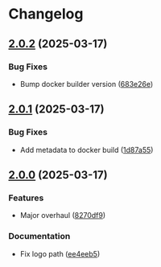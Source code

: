 # Changelog

## [2.0.2](https://github.com/dy0gu/firewatcher/compare/v2.0.1...v2.0.2) (2025-03-17)


### Bug Fixes

* Bump docker builder version ([683e26e](https://github.com/dy0gu/firewatcher/commit/683e26ed940988b4f6a4897761ffe8c193c4c239))

## [2.0.1](https://github.com/dy0gu/firewatcher/compare/v2.0.0...v2.0.1) (2025-03-17)


### Bug Fixes

* Add metadata to docker build ([1d87a55](https://github.com/dy0gu/firewatcher/commit/1d87a5580dcefd3075699e2dd599286c6d632141))

## [2.0.0](https://github.com/dy0gu/firewatcher/compare/v1.0.0...v2.0.0) (2025-03-17)


### Features

* Major overhaul ([8270df9](https://github.com/dy0gu/firewatcher/commit/8270df985673575f8c0e586e40112daaa61de1b2))


### Documentation

* Fix logo path ([ee4eeb5](https://github.com/dy0gu/firewatcher/commit/ee4eeb58b3c9a120ed38abbca5f04fdcd99c843f))
